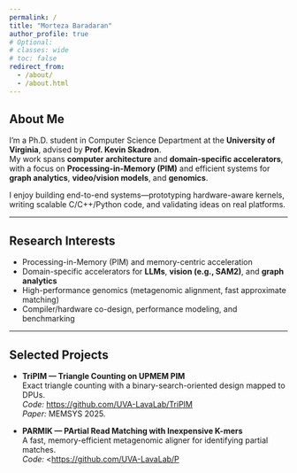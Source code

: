 ```yaml
---
permalink: /
title: "Morteza Baradaran"
author_profile: true
# Optional:
# classes: wide
# toc: false
redirect_from:
  - /about/
  - /about.html
---
```


## About Me

I’m a Ph.D. student in Computer Science Department at the **University of Virginia**, advised by **Prof. Kevin Skadron**.  
My work spans **computer architecture** and **domain-specific accelerators**, with a focus on **Processing-in-Memory (PIM)** and efficient systems for **graph analytics**, **video/vision models**, and **genomics**.

I enjoy building end-to-end systems—prototyping hardware-aware kernels, writing scalable C/C++/Python code, and validating ideas on real platforms.

---

## Research Interests

- Processing-in-Memory (PIM) and memory-centric acceleration  
- Domain-specific accelerators for **LLMs**, **vision (e.g., SAM2)**, and **graph analytics**  
- High-performance genomics (metagenomic alignment, fast approximate matching)  
- Compiler/hardware co-design, performance modeling, and benchmarking

---

## Selected Projects

- **TriPIM — Triangle Counting on UPMEM PIM**  
  Exact triangle counting with a binary-search-oriented design mapped to DPUs.  
  *Code:* <https://github.com/UVA-LavaLab/TriPIM>  
  *Paper:* MEMSYS 2025.

- **PARMIK — PArtial Read Matching with Inexpensive K-mers**  
  A fast, memory-efficient metagenomic aligner for identifying partial matches.  
  *Code:* <https://github.com/UVA-LavaLab/P
